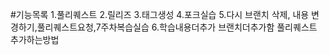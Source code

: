 #기능목록
1.풀리퀘스트
2.릴리즈
3.태그생성
4.포크실습
5.다시 브랜치 삭제, 내용 변경하기,풀리퀘스트요청,7주차복습실습
6.학습내용더추가 브랜치더추가함 풀리퀘스트 추가하는방법